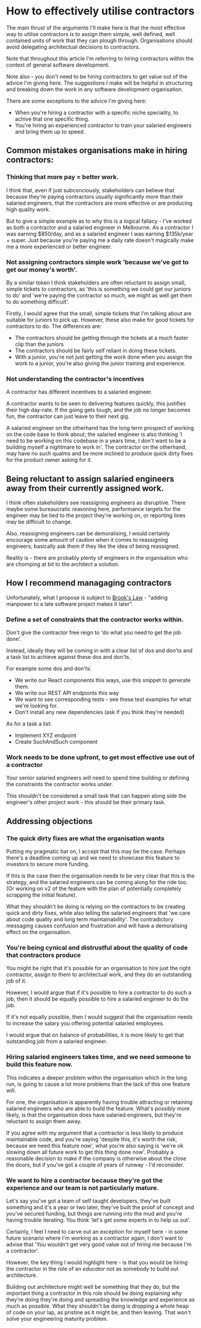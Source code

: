 # How to effectively utilise contractors


The main thrust of the arguments I'll make here is that the most effective way to utilise contractors is to assign them simple, well defined, well contained units of work that they can plough through. Organisations should avoid delegating architectual decisions to contractors. 

Note that throughout this article I'm referring to hiring contractors within the context of general software development.

Note also - you don't need to be hiring contractors to get value out of the advice I'm giving here. The suggestions I make will be helpful in structuring and breaking down the work in any software development organisation. 

There are some exceptions to the advice I'm giving here: 

 - When you're hiring a contractor with a specific niche speciality, to achive that one specific thing. 
 - You're hiring an experienced contractor to train your salaried engineers and bring them up to speed. 

## Common mistakes organisations make in hiring contractors: 

### Thinking that more pay = better work. 

I think that, even if just subconciously, stakeholders can believe that because they're paying contractors usually significantly more than their salaried engineers, that the contractors are more effective or are producing high quality work. 

But to give a simple example as to why this is a logical fallacy - I've worked as both a contractor and a salaried engineer in Melbourne. As a contractor I was earning $850/day, and as a salaried engineer I was earning $135k/year + super. Just because you're paying me a daily rate doesn't magically make me a more experienced or better engineer. 

### Not assigning contractors simple work 'because we've got to get our money's worth'. 

By a similar token I think stakeholders are often reluctant to assign small, simple tickets to contractors, as 'this is something we could get our juniors to do' and 'we're paying the contractor so much, we might as well get them to do something difficult'. 

Firstly, I would agree that the small, simple tickets that I'm talking about are suitable for juniors to pick up. However, these also make for good tickets for contractors to do. The differences are: 

- The contractors should be getting through the tickets at a much faster clip than the juniors
- The contractors should be fairly self reliant in doing these tickets. 
- With a junior, you're not just getting the work done when you assign the work to a junior, you're also giving the junior training and experience. 

### Not understanding the contractor's incentives 

A contractor has different incentives to a salaried engineer. 

A contractor wants to be seen to delivering features quickly, this justifies their high day-rate. If the going gets tough, and the job no longer becomes fun, the contractor can just leave to their next gig. 

A salaried engineer on the otherhand has the long term prospect of working on the code base to think about; the salaried engineer is also thinking 'I need to be working on this codebase in a years time, I don't want to be a building myself a nightmare to work in'. The contractor on the otherhand, may have no such qualms and be more inclined to produce quick dirty fixes for the product owner asking for it. 

## Being reluctant to assign salaried engineers away from their currently assigned work. 

I think often stakeholders see reassigning engineers as disruptive. There maybe some bureaucratic reasoning here, performance targets for the engineer may be tied to the project they're working on, or reporting lines may be difficult to change. 

Also, reassigning engineers can be demoralising, I would certainly encourage some amount of caution when it comes to reassigning engineers; basically ask them if they like the idea of being reassigned. 

Reality is - there are probably plenty of engineers in the organisation who are chomping at bit to the architect a solution.  


## How I recommend managaging contractors 

Unfortunately, what I propose is subject to [Brook's Law](https://en.wikipedia.org/wiki/Brooks%27s_law) - "adding manpower to a late software project makes it later". 

### Define a set of constraints that the contractor works within. 

Don't give the contractor free reign to 'do what you need to get the job done'. 

Instead, ideally they will be coming in with a clear list of dos and don'ts and a task list to achieve against these dos and don'ts. 

For example some dos and don'ts: 

- We write our React components this ways, use this snippet to generate them.
- We write our REST API endpoints this way 
- We want to see corresponding tests - see these test examples for what we're looking for. 
- Don't install any new dependencies (ask if you think they're needed) 


As for a task a list: 

- Implement XYZ endpoint 
- Create SuchAndSuch component



### Work needs to be done upfront, to get most effective use out of a contractor 

Your senior salaried engineers will need to spend time building or defining the constraints the contractor works under. 

This shouldn't be considered a small task that can happen along side the engineer's other project work - this should be their primary task. 






 ## Addressing objections

 ### The quick dirty fixes are what the organisation wants 

 Putting my pragmatic hat on, I accept that this may be the case. Perhaps there's a deadline coming up and we need to showcase this feature to investors to secure more funding. 

 If this is the case then the organisation needs to be very clear that this is the strategy, and the salaried engineers can be coming along for the ride too. (Or working on v2 of the feature with the plan of potentially completely scrapping the initial feature). 

 What they shouldn't be doing is relying on the contractors to be creating quick and dirty fixes, while also telling the salaried engineers that 'we care about code quality and long term maintainability'. The contradictory messaging causes confusion and frustration and will have a demoralising effect on the organisation. 

 ### You're being cynical and distrustful about the quality of code that contractors produce

You might be right that it's possible for an organisation to hire just the right contractor, assign to them to architectual work, and they do an outstanding job of it. 

However, I would argue that if it's possible to hire a contractor to do such a job, then it should be equally possible to hire a salaried engineer to do the job. 

If it's not equally possible, then I would suggest that the organisation needs to increase the salary you offering potential salaried employees. 

I would argue that on balance of probabilities, it is more likely to get that outstanding job from a salaried engineer. 

### Hiring salaried engineers takes time, and we need someone to build this feature now. 

This indicates a deeper problem within the organisation which in the long run, is going to cause a lot more problems than the lack of this one feature will. 

For one, the organisation is apparently having trouble attracting or retaining salaried engineers who are able to build the feature. What's possibly more likely, is that the organisation does have salaried engineers, but they're reluctant to assign them away. 

If you agree with my argument that a contractor is less likely to produce maintainable code, and you're saying 'despite this, it's worth the risk, because we need this feature now', what you're also saying is 'we're ok slowing down all future work to get this thing done now'. Probably a reasonable decision to make if the company is otherwise about the close the doors, but if you've got a couple of years of runway - I'd reconsider. 

### We want to hire a contractor because they're got the experience and our team is not particularly mature. 

Let's say you've got a team of self taught developers, they've built something and it's a year or two later, they've built the proof of concept and you've secured funding, but things are running into the mud and you're having trouble iterating. You think 'let's get some experts in to help us out'. 

Certainly, I feel I need to carve out an exception for myself here - in some future scenario where I'm working as a contractor again, I don't want to advise that 'You wouldn't get very good value out of hiring me because I'm a contractor'. 

However, the key thing I would highlight here - is that you would be hiring the contractor in the role of an _educator_ not as somebody to build out architecture. 

Building out architecture might well be something that they do, but the important thing a contractor in this role should be doing explaining why they're doing they're doing and spreading the knowledge and experience as much as possible. What they shouldn't be doing is dropping a whole heap of code on your lap, as pristine as it might be, and then leaving. That won't solve your engineering maturity problem.  


